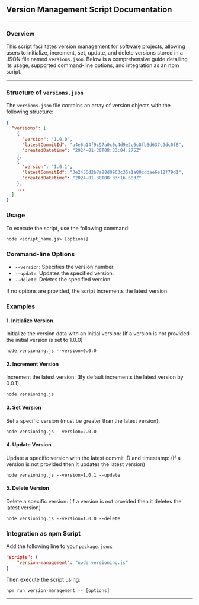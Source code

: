 ## Version Management Script Documentation

---

### Overview

This script facilitates version management for software projects, allowing users to initialize, increment, set, update, and delete versions stored in a JSON file named `versions.json`. Below is a comprehensive guide detailing its usage, supported command-line options, and integration as an npm script.

---

### Structure of `versions.json`

The `versions.json` file contains an array of version objects with the following structure:

```json
{
  "versions": [
    {
      "version": "1.0.0",
      "latestCommitId": "a4e6b14f9c97a0c0c4d9e2c6c8fb3d637c9dc0f8",
      "createdDatetime": "2024-01-30T08:33:04.275Z"
    },
    {
      "version": "1.0.1",
      "latestCommitId": "3e2456d2b7a88d0963c35a1a80cddae6e12f79d1",
      "createdDatetime": "2024-01-30T08:33:16.683Z"
    },
    ...
  ]
}
```

### Usage

To execute the script, use the following command:

```
node <script_name.js> [options]
```

### Command-line Options

- `--version`: Specifies the version number.
- `--update`: Updates the specified version.
- `--delete`: Deletes the specified version.

If no options are provided, the script increments the latest version.

### Examples

#### 1. Initialize Version

Initialize the version data with an initial version:
(If a version is not provided the initial version is set to 1.0.0)

```
node versioning.js --version=0.0.0
```

#### 2. Increment Version

Increment the latest version:
(By default increments the latest version by 0.0.1)

```
node versioning.js
```

#### 3. Set Version

Set a specific version (must be greater than the latest version):

```
node versioning.js --version=2.0.0
```

#### 4. Update Version

Update a specific version with the latest commit ID and timestamp:
(If a version is not provided then it updates the latest version)

```
node versioning.js --version=1.0.1 --update
```

#### 5. Delete Version

Delete a specific version:
(If a version is not provided then it deletes the latest version)

```
node versioning.js --version=1.0.0 --delete
```

### Integration as npm Script

Add the following line to your `package.json`:

```json
"scripts": {
    "version-management": "node versioning.js"
}
```

Then execute the script using:

```
npm run version-management -- [options]
```

---
